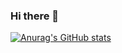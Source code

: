 ### Hi there 👋

[![Anurag's GitHub stats](https://github-readme-stats.vercel.app/api?username=seunghye-study)](https://github.com/anuraghazra/github-readme-stats)


<!--
**seunghye-study/seunghye-study** is a ✨ _special_ ✨ repository because its `README.md` (this file) appears on your GitHub profile.

Here are some ideas to get you started:

- 🔭 I’m currently working on ...
- 🌱 I’m currently learning ...
- 👯 I’m looking to collaborate on ...
- 🤔 I’m looking for help with ...
- 💬 Ask me about ...
- 📫 How to reach me: ...
- 😄 Pronouns: ...
- ⚡ Fun fact: ...
-->
